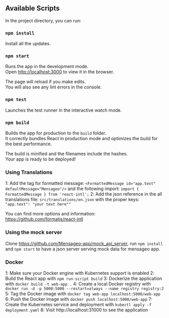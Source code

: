 ## Available Scripts

In the project directory, you can run:

### `npm install`

Install all the updates.

### `npm start`

Runs the app in the development mode.<br />
Open [http://localhost:3000](http://localhost:3000) to view it in the browser.

The page will reload if you make edits.<br />
You will also see any lint errors in the console.
  
### `npm test`

Launches the test runner in the interactive watch mode.<br />

### `npm build`

Builds the app for production to the `build` folder.<br />
It correctly bundles React in production mode and optimizes the build for the best performance.

The build is minified and the filenames include the hashes.<br />
Your app is ready to be deployed!


### Using Translations
1: Add the tag for formatted message:
`<FormattedMessage id="app.text" defaultMessage="Mensageo"/>`
and the following import:
`import { FormattedMessage } from 'react-intl';`
2: Add the json reference in the all translations file:
`src/translations/en.json`
with the proper keys:
`"app.text": "your text here""`

You can find more options and information: https://github.com/formatjs/react-intl

### Using the mock server
Clone https://github.com/Mensageo-app/mock_api_server, run `npm install` and `npm start` to have a json server serving mock data for mensageo app.

### Docker
1: Make sure your Docker engine with Kubernetes support is enabled
2: Build the React app with `npm run-script build`
3: Dockerize the application with `docker build -t web-app .`
4: Create a local Docker registry with `docker run -d -p 5000:5000 --restart=always --name registry registry:2`
5: Tag the Docker image with `docker tag web-app localhost:5000/web-app`
6: Push the Docker image with `docker push localhost:5000/web-app`
7: Create the Kubernetes service and deployment with `kubectl apply -f deployment.yaml`
8: Visit http://localhost:31000 to see the application
